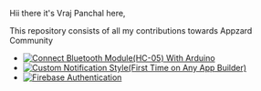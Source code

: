 <article class="markdown-body entry-content container-lg" itemprop="text"><p dir="auto">Hii there it's Vraj Panchal here,</p>
<p dir="auto">This repository consists of all my contributions towards Appzard Community</p>
<ul dir="auto">
<li><a target="_blank" rel="noopener noreferrer" href="https://github.com/vrajpanchal2309/Appzard/tree/main/Connect%20Bluetooth%20Module(HC-05)%20With%20Arduino"><img src="https://github.com/vrajpanchal2309/Appzard/tree/main/Connect%20Bluetooth%20Module(HC-05)%20With%20Arduino" alt="Connect Bluetooth Module(HC-05) With Arduino" style="max-width: 100%;"></a></li>
<li><a target="_blank" rel="noopener noreferrer" href="https://github.com/vrajpanchal2309/Appzard/tree/main/Custom%20Notification%20Style(First%20Time%20on%20Any%20App%20Builder)"><img src="https://github.com/vrajpanchal2309/Appzard/tree/main/Custom%20Notification%20Style(First%20Time%20on%20Any%20App%20Builder)" alt="Custom Notification Style(First Time on Any App Builder)" style="max-width: 100%;"></a></li>
<li><a target="_blank" rel="noopener noreferrer" href="https://github.com/vrajpanchal2309/Appzard/tree/main/Firebase%20Authentication"><img src="https://github.com/vrajpanchal2309/Appzard/tree/main/Firebase%20Authentication" alt="Firebase Authentication" style="max-width: 100%;"></a></li>
</ul>
</article>
